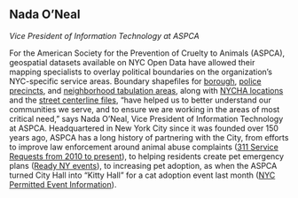 ## Nada O’Neal

*Vice President of Information Technology at ASPCA*

For the American Society for the Prevention of Cruelty to Animals (ASPCA), geospatial datasets available on NYC Open Data have allowed their mapping specialists to overlay political boundaries on the organization’s NYC-specific service areas. Boundary shapefiles for [borough](https://data.cityofnewyork.us/City-Government/Borough-Boundaries/tqmj-j8zm), [police precincts](https://data.cityofnewyork.us/Public-Safety/Police-Precincts/78dh-3ptz), and [neighborhood tabulation areas](https://data.cityofnewyork.us/City-Government/Neighborhood-Tabulation-Areas/cpf4-rkhq), along with [NYCHA locations](https://data.cityofnewyork.us/Housing-Development/Map-of-NYCHA-Developments/i9rv-hdr5) and the [street centerline files](https://data.cityofnewyork.us/City-Government/NYC-Street-Centerline-CSCL-/exjm-f27b), “have helped us to better understand our communities we serve, and to ensure we are working in the areas of most critical need,” says Nada O’Neal, Vice President of Information Technology at ASPCA. Headquartered in New York City since it was founded over 150 years ago, ASPCA has a long history of partnering with the City, from efforts to improve law enforcement around animal abuse complaints ([311 Service Requests from 2010 to present](https://data.cityofnewyork.us/Social-Services/311-Service-Requests-from-2010-to-Present/erm2-nwe9)), to helping residents create pet emergency plans ([Ready NY events](https://data.cityofnewyork.us/Public-Safety/Ready-NY-Events/hyur-qpyf)), to increasing pet adoption, as when the ASPCA turned City Hall into “Kitty Hall” for a cat adoption event last month ([NYC Permitted Event Information](https://data.cityofnewyork.us/City-Government/NYC-Permitted-Event-Information/tvpp-9vvx)).
